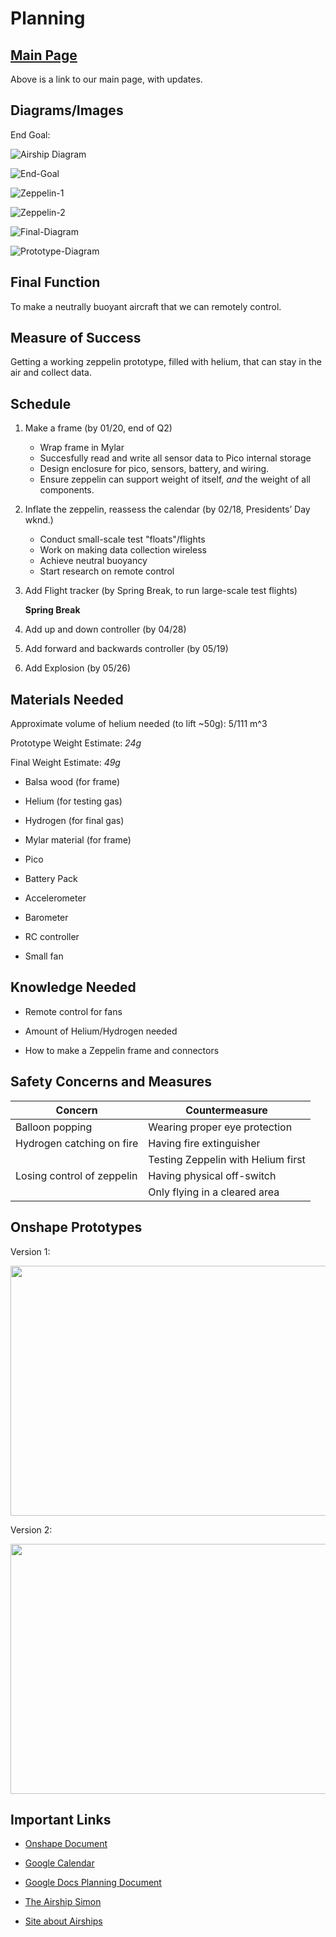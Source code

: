# Planning

## [Main Page](/README.md)

Above is a link to our main page, with updates.

## Diagrams/Images

End Goal:

![Airship Diagram](Images/airshipstype.jpg)

![End-Goal](/Images/End-Goal_thumb.jpg)

![Zeppelin-1](/Images/Zeppelin-1_thumb.png)

![Zeppelin-2](/Images/Zeppelin-2_thumb.png)

![Final-Diagram](/Images/Final-Diagram_thumb.png)

![Prototype-Diagram](/Images/Protoype-Diagram.png)

## Final Function

To make a neutrally buoyant aircraft that we can remotely control.

## Measure of Success

Getting a working zeppelin prototype, filled with helium, that can stay in the air and collect data.

## Schedule

1. Make a frame (by 01/20, end of Q2)

   - Wrap frame in Mylar
   - Succesfully read and write all sensor data to Pico internal storage
   - Design enclosure for pico, sensors, battery, and wiring.
   - Ensure zeppelin can support weight of itself, _and_ the weight of all components.

2. Inflate the zeppelin, reassess the calendar (by 02/18, Presidents’ Day wknd.)

   - Conduct small-scale test "floats"/flights
   - Work on making data collection wireless
   - Achieve neutral buoyancy
   - Start research on remote control

3. Add Flight tracker (by Spring Break, to run large-scale test flights)

   **Spring Break**

4. Add up and down controller (by 04/28)

5. Add forward and backwards controller (by 05/19)

6. Add Explosion (by 05/26)

## Materials Needed

Approximate volume of helium needed (to lift ~50g): 5/111 m^3

Prototype Weight Estimate: _24g_

Final Weight Estimate: _49g_

- Balsa wood (for frame)

- Helium (for testing gas)

- Hydrogen (for final gas)

- Mylar material (for frame)

- Pico

- Battery Pack

- Accelerometer

- Barometer

- RC controller

- Small fan

## Knowledge Needed

- Remote control for fans

- Amount of Helium/Hydrogen needed

- How to make a Zeppelin frame and connectors

## Safety Concerns and Measures

| Concern                    | Countermeasure                     |
| -------------------------- | ---------------------------------- |
| Balloon popping            | Wearing proper eye protection      |
| Hydrogen catching on fire  | Having fire extinguisher           |
|                            | Testing Zeppelin with Helium first |
| Losing control of zeppelin | Having physical off-switch         |
|                            | Only flying in a cleared area      |

## Onshape Prototypes

Version 1:

<img src="Images/CAD-V1.png" width="700" height="400" />

Version 2:

<img src="Images/4-Section.png" width="700" height="400" />

## Important Links

- [Onshape Document](https://cvilleschools.onshape.com/documents/03b6c87fd63f0cfe1abe3b9f/w/c0d37a57fae264806faea58d/e/7c19cf524fd815255116abdc?configuration=List_wWFAFNsKWOodkj%3DScaled&renderMode=0&uiState=6399dc968ac0e521296a31f0)

- [Google Calendar](https://calendar.google.com/calendar/u/0?cid=Y183NjVlMGIwODRhZmYwMWQ0NTk1NTc3YmI5MDZjMWQ5NDFhNjE2MzUxOGFiZTYzMDM4MWMxNWQwMjBiYjgxNDliQGdyb3VwLmNhbGVuZGFyLmdvb2dsZS5jb20)

- [Google Docs Planning Document](https://docs.google.com/document/d/1Qct2rjEhtyD-eSzZsQ66V3ohhlDkUk79MRwbGKh-5P4/edit?usp=sharing)

- [The Airship Simon](http://www.znuerb.com/Simon/construc.html)

- [Site about Airships](https://www.aero.iitb.ac.in/~ltasys/WEBPAGES/WEBPAGES/LTA.html#:~:text=The%20airship%20is%20filled%20with,floats%20in%20the%20heavier%20air.)
